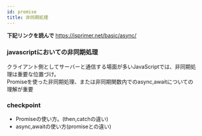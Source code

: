 ```yaml
---
id: promise
title: 非同期処理
---
```


**下記リンクを読んで**
https://jsprimer.net/basic/async/


### javascriptにおいての非同期処理
クライアント側としてサーバーと通信する場面が多いJavaScriptでは、非同期処理は重要な位置づけ。  
Promiseを使った非同期処理、または非同期関数内でのasync,awaitについての理解が重要


### checkpoint
- Promiseの使い方。(then,catchの違い)
- async,awaitの使い方(promiseとの違い)
